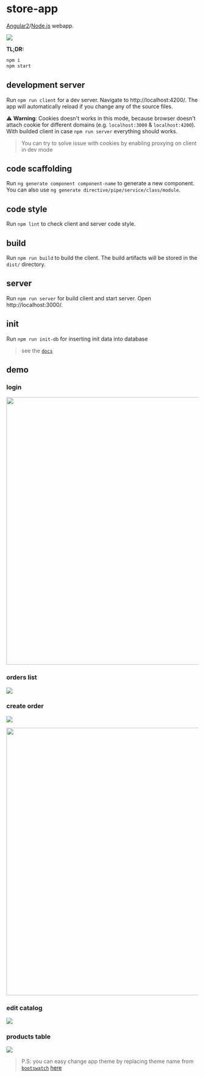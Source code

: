 # store-app

[Angular2](https://angular.io)/[Node.js](https://nodejs.org/en/) webapp.

![](http://res.cloudinary.com/dzsjwgjii/image/upload/v1490542775/mean2.jpg)

**TL;DR:**

```bash
npm i
npm start
```

## development server

Run `npm run client` for a dev server. Navigate to http://localhost:4200/. The
app will automatically reload if you change any of the source files.

:warning: **Warning**: Cookies doesn't works in this mode, because browser doesn't attach cookie for different domains (e.g. `localhost:3000` & `localhost:4200`). With builded client in case `npm run server` everything should works.

> You can try to solve issue with cookies by enabling proxying on client in dev mode

## code scaffolding

Run `ng generate component component-name` to generate a new component. You can
also use `ng generate directive/pipe/service/class/module`.

## code style

Run `npm lint` to check client and server code style.

## build

Run `npm run build` to build the client. The build artifacts will be stored in
the `dist/` directory.

## server

Run `npm run server` for build client and start server. Open
http://localhost:3000/.

## init

Run `npm run init-db` for inserting init data into database

> see the [`docs`](http://drapegnik.github.io/bsu/technology/lab2/docs)

## demo

### login

<p align="center">
<img src="http://res.cloudinary.com/dzsjwgjii/image/upload/v1496078049/store-app-login.png" width="700px"/>
</p>

### orders list

![](http://res.cloudinary.com/dzsjwgjii/image/upload/v1496078050/store-app-orders.png)

### create order

![](http://res.cloudinary.com/dzsjwgjii/image/upload/v1496078051/store-app-create-order1.png)

<p align="center">
<img src="http://res.cloudinary.com/dzsjwgjii/image/upload/v1496078050/store-app-create-order2.png" width="700px"/>
</p>

### edit catalog

![](http://res.cloudinary.com/dzsjwgjii/image/upload/v1496078050/store-app-edit-catalog.png)

### products table

![](http://res.cloudinary.com/dzsjwgjii/image/upload/v1496078050/store-app-products.png)

> P.S: you can easy change app theme by replacing theme name from [`bootswatch`](https://bootswatch.com/) [here](https://github.com/Drapegnik/bsu/blob/master/technology/lab2/store-app/client/styles.css#L2)
